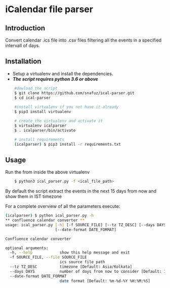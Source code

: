 # iCalendar file parser

## Introduction

Convert calendar .ics file into .csv files filtering all the events in a specified intervall of days.

## Installation

* Setup a virtualenv and install the dependencies.
* ***The script requires python 3.6 or above***

```bash
    #dowload the script
    $ git clone https://github.com/snafuz/ical-parser.git
    $ cd ical-parser
    
    #install virtualenv if you not have it already
    $ pip3 install virtualenv

    # create the virtualenv and activate it
    $ virtualenv icalparser
    $ . icalparser/bin/activate

    # install requirements
    (icalparser) $ pip3 install -r requirements.txt

```

## Usage

Run the from inside the above virtualenv
```bash
    $ python3 ical_parser.py -f <ical_file_path>
```

By default the script extract the events in the next 15 days from now and show them in IST timezone

For a complete overview of all the parameters execute:
```bash
(icalparser) $ python ical_parser.py -h
** confluence calendar converter **
usage: ical_parser.py [-h] [-f SOURCE_FILE] [--tz TZ_DESC] [--days DAYS]
                      [--date-format DATE_FORMAT]

Confluence calendar converter

optional arguments:
  -h, --help            show this help message and exit
  -f SOURCE_FILE, --file SOURCE_FILE
                        ics source file path
  --tz TZ_DESC          timezone [Default: Asia/Kolkata]
  --days DAYS           number of days from now to consider [Default: 15]
  --date-format DATE_FORMAT
                        date format [Default: %m-%d-%Y %H:%M:%S]
```









